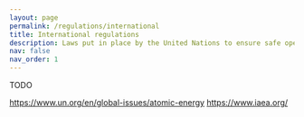 ```yaml
---
layout: page
permalink: /regulations/international
title: International regulations
description: Laws put in place by the United Nations to ensure safe operation of nuclear power plants.
nav: false
nav_order: 1
---
```


TODO

https://www.un.org/en/global-issues/atomic-energy
https://www.iaea.org/

